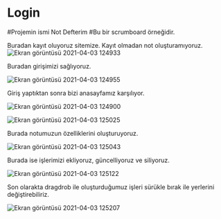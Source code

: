 # Login
#Projemin ismi Not Defterim
#Bu bir scrumboard örneğidir.

Buradan kayıt oluyoruz sitemize. Kayıt olmadan not oluşturamıyoruz.
![Ekran görüntüsü 2021-04-03 124933](https://user-images.githubusercontent.com/61933224/113478316-c9656900-9490-11eb-8b8b-932dd4fd3739.png)

Buradan girişimizi sağlıyoruz.

![Ekran görüntüsü 2021-04-03 124955](https://user-images.githubusercontent.com/61933224/113478344-f0bc3600-9490-11eb-8305-f780aefb17aa.png)

Giriş yaptıktan sonra bizi anasayfamız karşılıyor.

![Ekran görüntüsü 2021-04-03 124900](https://user-images.githubusercontent.com/61933224/113478362-147f7c00-9491-11eb-82a1-a9e96c3ff911.png)

![Ekran görüntüsü 2021-04-03 125025](https://user-images.githubusercontent.com/61933224/113478404-4ee91900-9491-11eb-9bad-5b756a338ec4.png)

Burada notumuzun özelliklerini oluşturuyoruz.

![Ekran görüntüsü 2021-04-03 125043](https://user-images.githubusercontent.com/61933224/113478419-66280680-9491-11eb-8fb9-42e27a173214.png)

Burada ise işlerimizi ekliyoruz, güncelliyoruz ve siliyoruz.

![Ekran görüntüsü 2021-04-03 125122](https://user-images.githubusercontent.com/61933224/113478468-a12a3a00-9491-11eb-9756-b856942c3fae.png)

Son olarakta dragdrob ile oluşturduğumuz işleri sürükle bırak ile yerlerini değiştirebiliriz.

![Ekran görüntüsü 2021-04-03 125207](https://user-images.githubusercontent.com/61933224/113478495-c3bc5300-9491-11eb-8207-36f6588d17e5.png)
